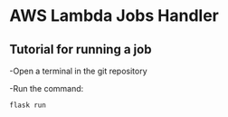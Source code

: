 # AWS Lambda Jobs Handler

## Tutorial for running a job

-Open a terminal in the git repository

-Run the command:

`flask run`
